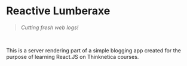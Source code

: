 # Reactive Lumberaxe
> *Cutting fresh web logs!*

&nbsp;

This is a server rendering part of a simple blogging app created for the purpose of learning React.JS on Thinknetica courses.
